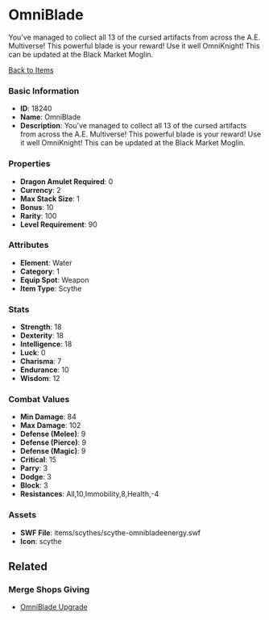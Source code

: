 # OmniBlade

You've managed to collect all 13 of the cursed artifacts from across the A.E. Multiverse! This powerful blade is your reward! Use it well OmniKnight! This can be updated at the Black Market Moglin.

[Back to Items](../items.md)

### Basic Information

- **ID**: 18240
- **Name**: OmniBlade
- **Description**: You&#039;ve managed to collect all 13 of the cursed artifacts from across the A.E. Multiverse! This powerful blade is your reward! Use it well OmniKnight! This can be updated at the Black Market Moglin.

### Properties

- **Dragon Amulet Required**: 0
- **Currency**: 2
- **Max Stack Size**: 1
- **Bonus**: 10
- **Rarity**: 100
- **Level Requirement**: 90

### Attributes

- **Element**: Water
- **Category**: 1
- **Equip Spot**: Weapon
- **Item Type**: Scythe

### Stats

- **Strength**: 18
- **Dexterity**: 18
- **Intelligence**: 18
- **Luck**: 0
- **Charisma**: 7
- **Endurance**: 10
- **Wisdom**: 12

### Combat Values

- **Min Damage**: 84
- **Max Damage**: 102
- **Defense (Melee)**: 9
- **Defense (Pierce)**: 9
- **Defense (Magic)**: 9
- **Critical**: 15
- **Parry**: 3
- **Dodge**: 3
- **Block**: 3
- **Resistances**: All,10,Immobility,8,Health,-4

### Assets

- **SWF File**: items/scythes/scythe-omnibladeenergy.swf
- **Icon**: scythe

## Related

### Merge Shops Giving

- [OmniBlade Upgrade](../merge-shops/211-omniblade-upgrade.md)

